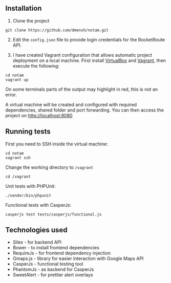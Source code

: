## Installation

1. Clone the project

```
git clone https://github.com/dmensh/notam.git
```

2. Edit the `config.json` file to provide login credentials for the RocketRoute API.

3. I have created Vagrant configuration that allows automatic project deployment on a local machine. First install
[VirtualBox](https://www.virtualbox.org/wiki/Downloads) and [Vagrant](https://www.vagrantup.com), then execute
the following:

```
cd notam
vagrant up
```

On some terminals parts of the output may highlight in red, this is not an error.

A virtual machine will be created and configured with required dependencies, shared folder and port forwarding.
You can then access the project on [http://localhost:8080](http://localhost:8080)

## Running tests

First you need to SSH inside the virtual machine:

```
cd notam
vagrant ssh
```

Change the working directory to `/vagrant`

```
cd /vagrant
```

Unit tests with PHPUnit:

```
./vendor/bin/phpunit
```

Functional tests with CasperJs:

```
casperjs test tests/casperjs/functional.js
```

## Technologies used

- Silex - for backend API
- Bower - to install frontend dependencies
- RequireJs - for frontend dependency injection
- Gmaps.js - library for easier interaction with Google Maps API
- CasperJs - functional testing tool
- PhantomJs - as backend for CasperJs
- SweetAlert - for prettier alert overlays